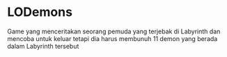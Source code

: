 # LODemons
Game yang menceritakan seorang pemuda yang terjebak di Labyrinth dan mencoba untuk keluar tetapi dia harus membunuh 11 demon yang berada dalam Labyrinth tersebut
